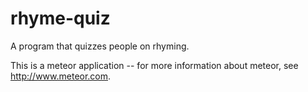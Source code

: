 # rhyme-quiz
A program that quizzes people on rhyming.

This is a meteor application -- for more information about meteor, see http://www.meteor.com.
